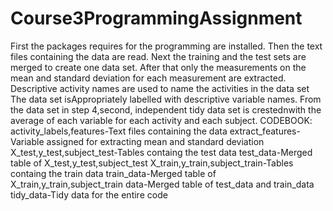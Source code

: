 # Course3ProgrammingAssignment
First the packages requires for the programming are installed.
Then the text files containing the data are read.
Next the training and the test sets are merged to create one data set.
After that only the measurements on the mean and standard deviation for each measurement are extracted.
Descriptive activity names are used to name the activities in the data set
The data set isAppropriately labelled with descriptive variable names.
From the data set in step 4,second, independent tidy data set is crestednwith the average of each variable for each activity and each subject.
CODEBOOK:
activity_labels,features-Text files containing the data
extract_features-Variable assigned for extracting mean and standard deviation
X_test,y_test,subject_test-Tables containg the test data
test_data-Merged table of X_test,y_test,subject_test
X_train,y_train,subject_train-Tables containg the train data
train_data-Merged table of X_train,y_train,subject_train
data-Merged table of test_data and train_data
tidy_data-Tidy data for the entire code
